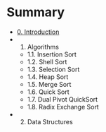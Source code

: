 # Summary

* [0. Introduction](0_introduction.md)
* 1. Algorithms
   * 1.1. Insertion Sort
   * 1.2. Shell Sort
   * 1.3. Selection Sort
   * 1.4. Heap Sort
   * 1.5. Merge Sort
   * 1.6. Quick Sort
   * 1.7. Dual Pivot QuickSort
   * 1.8. Radix Exchange Sort
* 2. Data Structures

